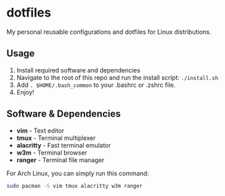 # dotfiles
My personal reusable configurations and dotfiles for Linux distributions.

## Usage

1. Install required software and dependencies 
2. Navigate to the root of this repo and run the install script:
`./install.sh`
3. Add `. $HOME/.bash_common` to your .bashrc or .zshrc file.
4. Enjoy!

## Software & Dependencies

- **vim** - Text editor
- **tmux** - Terminal multiplexer
- **alacritty** - Fast terminal emulator
- **w3m** - Terminal browser
- **ranger** - Terminal file manager

For Arch Linux, you can simply run this command:
```sh
sudo pacman -S vim tmux alacritty w3m ranger
```